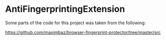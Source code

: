 # AntiFingerprintingExtension

Some parts of the code for this project was taken from the following:

https://github.com/maximbaz/browser-fingerprint-protector/tree/master/src
